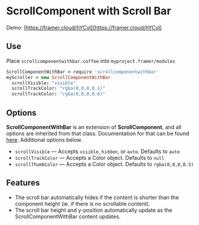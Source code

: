 # ScrollComponent with Scroll Bar
Demo: [https://framer.cloud/hYCvI](https://framer.cloud/hYCvI)

## Use
Place `scrollcomponentwithbar.coffee` into `myproject.framer/modules`
```coffee
ScrollComponentWithBar = require 'scrollcomponentwithbar'
myScroller = new ScrollComponentWithBar
  scrollVisible: "visible"
  scrollTrackColor: "rgba(0,0,0,0.1)"
  scrollTrackColor: "rgba(0,0,0,0.6)"
```

## Options
**ScrollComponentWithBar** is an extension of **ScrollComponent**, and all options are inherited from that class. Documentation for that can be found [here](https://framer.com/docs/#scroll.scrollcomponent). Additional options below.

- `scrollVisible` — Accepts `visible`, `hidden`, or `auto`. Defaults to `auto`
- `scrollTrackColor` — Accepts a Color object. Defaults to `null`
- `scrollThumbColor` — Accepts a Color object. Defaults to `rgba(0,0,0,0.5)`

## Features
- The scroll bar automatically hides if the content is shorter than the component height (ie. if there is no scrollable content).
- The scroll bar height and y-position automatically update as the ScrollComponentWithBar content updates.
